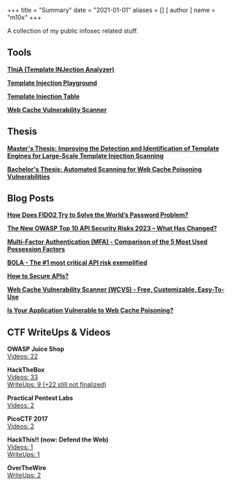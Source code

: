 +++
title = "Summary"
date = "2021-01-01"
aliases = []
[ author ]
  name = "m10x"
+++

A collection of my public infosec related stuff.

## Tools

[**TInjA (Template INJection Analyzer)**](https://github.com/Hackmanit/TInjA)

[**Template Injection Playground**](https://github.com/Hackmanit/template-injection-playground)

[**Template Injection Table**](https://github.com/Hackmanit/template-injection-table)

[**Web Cache Vulnerability Scanner**](https://github.com/Hackmanit/Web-Cache-Vulnerability-Scanner)

## Thesis

[**Master's Thesis: Improving the Detection and Identification of Template Engines for Large-Scale Template Injection Scanning**](https://hackmanit.de/images/download/thesis/Improving-the-Detection-and-Identification-of-Template-Engines-for-Large-Scale-Template-Injection-Scanning-Maximilian-Hildebrand-Master-Thesis-Hackmanit.pdf)

[**Bachelor's Thesis: Automated Scanning for Web Cache Poisoning Vulnerabilities**](https://hackmanit.de/images/download/thesis/Automated-Scanning-for-Web-Cache-Poisoning-Vulnerabilities.pdf)

## Blog Posts

[**How Does FIDO2 Try to Solve the World’s Password Problem?**](https://hackmanit.de/de/blog/165-what-is-fido2)

[**The New OWASP Top 10 API Security Risks 2023 – What Has Changed?**](https://hackmanit.de/de/blog/169-owasp-api-2023)

[**Multi-Factor Authentication (MFA) - Comparison of the 5 Most Used Possession Factors**](https://hackmanit.de/de/blog/162-what-is-mfa)

[**BOLA - The #1 most critical API risk exemplified**](https://hackmanit.de/de/blog/156-bola-api-risk)

[**How to Secure APIs?**](https://hackmanit.de/de/blog/155-how-to-secure-apis)

[**Web Cache Vulnerability Scanner (WCVS) - Free, Customizable, Easy-To-Use**](https://hackmanit.de/de/blog/145-web-cache-vulnerability-scanner-wcvs-free-customizable-easy-to-use)

[**Is Your Application Vulnerable to Web Cache Poisoning?**](https://hackmanit.de/de/blog/142-is-your-application-vulnerable-to-web-cache-poisoning)

## CTF WriteUps & Videos

**OWASP Juice Shop**  
[Videos: 22](https://www.youtube.com/playlist?list=PL0KsKbv1Ukpk79b5VYqMuLK9HWCljcAHV)

**HackTheBox**  
[Videos: 33](https://www.youtube.com/playlist?list=PL0KsKbv1UkpkzTS70KZMBUW2gLrgZMHOW)  
[WriteUps: 9 (+22 still not finalized)](https://www.m10x.de/tags/hackthebox/)

**Practical Pentest Labs**  
[Videos: 2](https://www.youtube.com/playlist?list=PL0KsKbv1Ukpm_GMLj16e9-2o_iKS43LrN)    

**PicoCTF 2017**  
[Videos: 2](https://www.youtube.com/playlist?list=PL0KsKbv1UkplCAgvdGutxQ12NMWlMy30q)

**HackThis!! (now: Defend the Web)**  
[Videos: 1](https://www.youtube.com/playlist?list=PL0KsKbv1UkpnPmJ2o5p6hO0aS0T41590m)  
[WriteUps: 1](https://www.m10x.de/tags/hackthis/)

**OverTheWire**  
[WriteUps: 2](https://www.m10x.de/tags/overthewire/)
